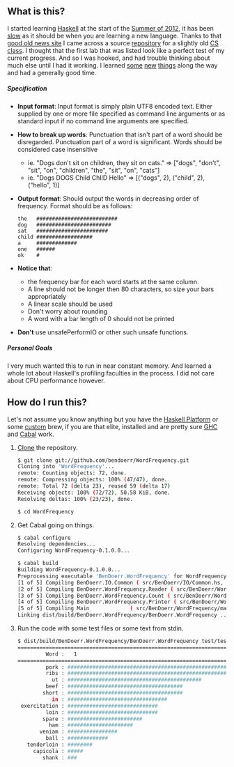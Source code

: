 ## What is this?

I started learning [Haskell](http://www.haskell.org/haskellwiki/Haskell) at the
start of the [Summer of 2012](http://book.realworldhaskell.org/), it has been
[slow](http://book.realworldhaskell.org/read/efficient-file-processing-regular-expressions-and-file-name-matching.html)
as it should be when you are learning a new language. Thanks to that [good old
news site](http://news.ycombinator.com) I came across a source
[repository](https://github.com/bos/stanford-cs240h) for a slightly old [CS
class](http://www.scs.stanford.edu/11au-cs240h/). I thought that the first lab
that was listed look like a perfect test of my current progress. And so I was
hooked, and had trouble thinking about much else until I had it working. I
learned
[some](https://github.com/bendoerr/WordFrequency/commit/e30164dece5916e0ad879a33318d10fa303b319e)
[new](https://github.com/bendoerr/WordFrequency/blob/master/src/BenDoerr/IO/Common.hs#L72)
[things](https://github.com/bendoerr/WordFrequency/blob/master/src/BenDoerr/WordFrequency/main.hs#L9)
along the way and had a generally good time.

##### Specification

* **Input format**: Input format is simply plain UTF8 encoded text. Either
  supplied by one or more file specified as command line arguments or as
  standard input if no command line arguments are specified.
* **How to break up words**: Punctuation that isn't part of a word should be
  disregarded. Punctuation part of a word is significant. Words should be
  considered case insensitive
    * ie. "Dogs don't sit on children, they sit on cats." => ["dogs", "don't",
      "sit", "on", "children", "the", "sit", "on", "cats"]
    * ie. "Dogs DOGS Child ChIlD Hello" => [("dogs", 2), ("child", 2),
      ("hello", 1)]
* **Output format**: Should output the words in decreasing order of frequency.
  Format should be as follows:

    ```
    the   ##########################
    dog   ########################
    sat   #######################
    child ##################
    a     #############
    one   ######
    ok    #
    ````
* **Notice that**:
    * the frequency bar for each word starts at the same column.
    * A line should not be longer then 80 characters, so size your bars
      appropriately
    * A linear scale should be used
    * Don't worry about rounding
    * A word with a bar length of 0 should not be printed
* **Don't** use unsafePerformIO or other such unsafe functions.

##### Personal Goals

I very much wanted this to run in near constant memory. And learned a whole lot
about Haskell's profiling faculties in the process. I did not care about CPU
performance however.

## How do I run this?

Let's not assume you know anything but you have the [Haskell
Platform](http://www.haskell.org/platform/) or some
[custom](http://www.haskell.org/ghc/docs/6.4/html/building/sec-building-from-source.html)
brew, if you are that elite, installed and are pretty sure
[GHC](http://www.haskell.org/ghc/) and [Cabal](http://www.haskell.org/cabal/)
work.

1. [Clone](github-mac://openRepo/https://github.com/bendoerr/WordFrequency) the repository.

    ```sh
    $ git clone git://github.com/bendoerr/WordFrequency.git
    Cloning into 'WordFrequency'...
    remote: Counting objects: 72, done.
    remote: Compressing objects: 100% (47/47), done.
    remote: Total 72 (delta 23), reused 59 (delta 17)
    Receiving objects: 100% (72/72), 50.58 KiB, done.
    Resolving deltas: 100% (23/23), done.
    
    $ cd WordFrequency
    ```

2. Get Cabal going on things.

    ```sh
    $ cabal configure
    Resolving dependencies...
    Configuring WordFrequency-0.1.0.0...
    
    $ cabal build
    Building WordFrequency-0.1.0.0...
    Preprocessing executable 'BenDoerr.WordFrequency' for WordFrequency-0.1.0.0...
    [1 of 5] Compiling BenDoerr.IO.Common ( src/BenDoerr/IO/Common.hs, dist/build/BenDoerr.WordFrequency/BenDoerr.WordFrequency-tmp/BenDoerr/IO/Common.o )
    [2 of 5] Compiling BenDoerr.WordFrequency.Reader ( src/BenDoerr/WordFrequency/Reader.hs, dist/build/BenDoerr.WordFrequency/BenDoerr.WordFrequency-tmp/BenDoerr/WordFrequency/Reader.o )
    [3 of 5] Compiling BenDoerr.WordFrequency.Count ( src/BenDoerr/WordFrequency/Count.hs, dist/build/BenDoerr.WordFrequency/BenDoerr.WordFrequency-tmp/BenDoerr/WordFrequency/Count.o )
    [4 of 5] Compiling BenDoerr.WordFrequency.Printer ( src/BenDoerr/WordFrequency/Printer.hs, dist/build/BenDoerr.WordFrequency/BenDoerr.WordFrequency-tmp/BenDoerr/WordFrequency/Printer.o )
    [5 of 5] Compiling Main             ( src/BenDoerr/WordFrequency/main.hs, dist/build/BenDoerr.WordFrequency/BenDoerr.WordFrequency-tmp/Main.o )
    Linking dist/build/BenDoerr.WordFrequency/BenDoerr.WordFrequency ...
    ```

3. Run the code with some test files or some text from stdin.

    ```sh
    $ dist/build/BenDoerr.WordFrequency/BenDoerr.WordFrequency test/test2.txt
    ================================================================================
             Word :   1                                                           24
    ================================================================================
             pork : ################################################################
             ribs : ########################################################
               ut : ###########################################
             beef : #####################################
            short : #####################################
               in : ################################
     exercitation : #############################
             loin : #############################
            spare : ########################
              ham : #####################
           veniam : ################
             ball : #############
       tenderloin : ########
         capicola : #####
            shank : ###
    ```
